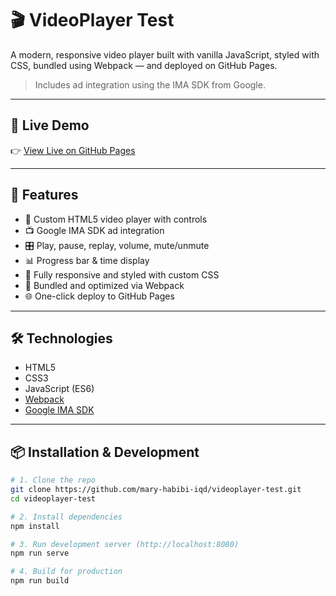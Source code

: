 # 🎬 VideoPlayer Test

A modern, responsive video player built with vanilla JavaScript, styled with CSS, bundled using Webpack — and deployed on GitHub Pages.

> Includes ad integration using the IMA SDK from Google.

---

## 🔗 Live Demo

👉 [View Live on GitHub Pages](https://mary-habibi-iqd.github.io/videoplayer-test/)

---

## 🚀 Features

- 🎥 Custom HTML5 video player with controls
- 📺 Google IMA SDK ad integration
- 🎛 Play, pause, replay, volume, mute/unmute
- 📊 Progress bar & time display
- 💅 Fully responsive and styled with custom CSS
- 🔧 Bundled and optimized via Webpack
- 🌐 One-click deploy to GitHub Pages

---

## 🛠️ Technologies

- HTML5
- CSS3
- JavaScript (ES6)
- [Webpack](https://webpack.js.org/)
- [Google IMA SDK](https://developers.google.com/interactive-media-ads)

---

## 📦 Installation & Development

```bash
# 1. Clone the repo
git clone https://github.com/mary-habibi-iqd/videoplayer-test.git
cd videoplayer-test

# 2. Install dependencies
npm install

# 3. Run development server (http://localhost:8080)
npm run serve

# 4. Build for production
npm run build
